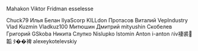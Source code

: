 Mahakon
Viktor Fridman esselesse


Chuck79
Илья Белан IlyaScorp
KILLdon
Протасов Виталий VepIndustry
Vlad Kuzmin Vladkuz100
Митюшин Дмитрий mityushin
Скобелев Григорий GSkoba
Никита Слупко Nislupko
Istomin Anton i-anton
ﾊⅳ褄裘韜 ﾀ��裨 alexeykotelevskiy
